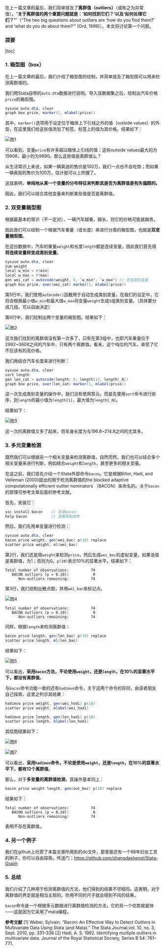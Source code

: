 在上一篇文章的最后，我们简单提及了**离群值（outliers）**（或称之为异常值）。“**关于离群值的两个重要问题就是：‘如何找到它们？’以及‘如何处理它们？’**”（“The two big questions about outliers are ‘how do you find them?’ and ‘what do you
do about them?’” (Ord, 1996)）。本文将讨论第一个问题。

### 提要

[toc]

### 1. 箱型图（box）

在上一篇文章的最后，我们介绍了箱型图的绘制，并简单提及了箱型图可以用来检测离群值的。

我们用Stata自带的`auto.dta`数据进行说明。导入该数据集之后，绘制出汽车价格`price`的箱型图。

```java
sysuse auto.dta, clear
graph box price, marker(1, mlabel(price))
```

其中，`marker()`选项用于设定位于箱体上下引线之外的值（outside values）的外型，在这里我们给这些值添加了标签，标签上的值为其价格。结果如下：

![图1](img/1.png)

可以看到，变量`price`有许多超过箱体上引线的值：这些outside values最大的为15906，最小的为9690。那么这些值是离群值么？

从生活常识上来说，如果一辆奥迪的售价是100万，我们一点也不会吃惊；而如果一辆奥拓的售价为100万，估计就可以上热搜了。

这就表明，**单纯地从某一个变量的分布特征来判断其是否为离群值是有失偏颇的。**

因此，我们可以结合其他变量来判断某些值是否是离群值。


### 2. 双变量箱型图

根据最基本的常识（不一定对），一辆汽车越重，越长，则它的价格可能就越贵。

因此我们可以绘制一个根据汽车重量（或长度）来进行分类的箱型图，也就是**双变量箱型图**。

在这份数据中，汽车的重量`weight`和长度`length`都是连续变量，因此我们首先得**将连续变量转变成类别变量**。

```java
sysuse auto.dta, clear
sum weight
local w_min = r(min)
local w_max = r(max)
gen wei_cat = autocode(weight, 5, `w_min', `w_max') // 生成类别变量
graph box price, over(wei_cat) marker(1, mlabel(price))
```

第5行中，我们使用`autocode()`函数用于自动生成类别变量，在我们的设定中，它将会根据最小值`w_min`和最大值`w_max`将变量`weight`生成`5`组类别变量。（具体要分成几组，可以自由决定）

第6行中，我们绘制出两个变量的箱型图。结果如下：

![图2](img/2.jpg)

这次我们找到的离群值没有第一次多了，只有在第3组中，也即汽车重量位于2992~3608之间的汽车中，只有两个离群值。看来，这个吨位的汽车，承受了它不应该有的高价格。

我们再结合汽车长度来进行判断：

```java
sysuse auto.dta, clear
sort length
gen len_cat = autocode(length, 5, length[1], length[_N])
graph box price, over(len_cat) marker(1, mlabel(price))
```

这一次生成类别变量的操作中，我们没有使用暂元，而是先使用`sort`命令进行排序，则`length`的最小值为`length[1]`，最大值为`length[_N]`。

结果如下：

![图3](img/3.jpg)

这一次的离群值又多了起来，而车身长度为与196.6~214.8之间的尤其多。

### 3. 多元变量检测

既然我们可以根据另一个相关变量来检测离群值，自然而然，我们也可以结合多个相关变量来进行判断，例如结合`weight`和`length`，甚至更多的相关变量。

在这之前，我们首先介绍一个Stata外部命令`bacon`。它是根据Billor, Hadi, and Velleman (2000)提出的用于检测离群值的the blocked adaptive computationally efficient outlier nominators （BACON）来命名的。关于`bacon`的原理可参考文章后面的参考文献。

首先，安装它：

```java
ssc install bacon    // 安装bacon
help bacon           // 查看帮助文件
```

然后，我们先用单变量进行检测：

```java
sysuse auto.dta, clear
bacon price weight, gen(wei_bac) p(10) replace
scatter price weight, ml(wei_bac)
```

第2行，我们还是用`weight`来检测`price`，然后生成`wei_bac`的虚拟变量，如果该值是离群值，为1；否则为0。`p(10)`表示10%的显著水平。结果如下：

```
Total number of observations:          74
   BACON outliers (p = 0.10):           0
      Non-outliers remaining:          74

```

第3行，我们绘制出散点图，并用`wei_bac`来标记点。

![图4](img/4.jpg)

```
Total number of observations:          74
   BACON outliers (p = 0.10):           0
      Non-outliers remaining:          74
```

同样，根据`length`来检测离群值：

```java
bacon price length, gen(len_bac) p(10) replace
scatter price length, ml(len_bac)
```
结果如下：

![图5](img/5.jpg)

可以看出，**采用`bacon`方法，不论使用`weight`，还是`length`，在10%的显著水平下，都没有离群值**。

与`bacon`命令功能一致的还有`hadimvo`命令，关于这两个命令的异同，由读者朋友自己探索，这里之列示其结果：

```java
hadimvo price weight, gen(wei_hadi) p(10)
scatter price weight, mlabel(wei_hadi)

hadimvo price length, gen(len_hadi) p(10)
scatter price length, mlabel(len_hadi)
```

其绘图结果如下：

![图6](img/6.jpg)

![图7](img/7.jpg)

可以看出，**采用`hadimvo`命令，不论是使用`weight`，还是`length`，在10%的显著水平下，都有12个离群值**。

那么，对于**多变量的离群值检测**，其操作基本同上：

```java
bacon price weight length, gen(out_bac) p(10) replace
```
结果如下：
```
Total number of observations:          74
   BACON outliers (p = 0.10):           0
      Non-outliers remaining:          74
```

表明不存在离群值。


### 4. 另一个例子

我们在github上托管了本篇文章所用到的do文件，那里面还有一个88年妇女工资的例子，你可以自由探索。传送门：https://github.com/zhangdashenqi/Stata-Graph


### 5. 总结

我们介绍了几种用于检测离群值的方法，他们得到的结果不尽相同。这表明，对于离群值的界定就是相当主观的。你用不同的尺子就会得到不同的结果。

`bacon`命令是一个根据多元数据进行离群值检测的方法，它的另一个优势就是快——这是因为它采用了mata编程。

**参考文献**
[1] Weber, Sylvain. “Bacon: An Effective Way to Detect Outliers in Multivariate Data Using Stata (and Mata).” The Stata Journal,vol. 10, no. 3, Sept. 2010, pp. 331–338
[2] Hadi, A. S. 1992. Identifying multiple outliers in multivariate data. Journal of the Royal Statistical Society, Series B 54: 761–771.